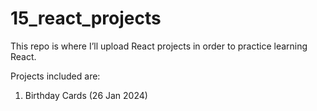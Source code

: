 # 15_react_projects
This repo is where I’ll upload React projects in order to practice learning React.

Projects included are:
1. Birthday Cards (26 Jan 2024)
